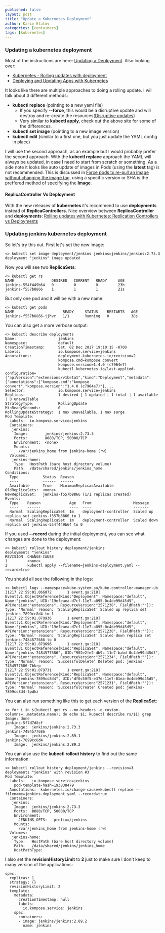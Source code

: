 ```yaml
---
published: false
layout: post
title: "Update a Kubernetes Deployment"
author: Karim Elatov
categories: [containers]
tags: [kubernetes]
---
```

### Updating a kubernetes deployment

Most of the instructions are here: [Updating a Deployment](https://kubernetes.io/docs/concepts/workloads/controllers/deployment/#updating-a-deployment). Also looking over:

* [Kubernetes - Rolling updates with deployment](https://tachingchen.com/blog/Kubernetes-Rolling-Update-with-Deployment/)
* [Deploying and Updating Apps with Kubernetes](http://freecontent.manning.com/deploying-and-updating-apps/)

It looks like there are multiple approaches to doing a rolling update. I will talk about 3 different methods:

* **kubectl replace** (pointing to a new yaml file)
	* If you specify **--force**, this would be a disruptive update and will destroy and re-create the resources([Disruptive updates](https://kubernetes.io/docs/concepts/cluster-administration/manage-deployment/#disruptive-updates)) 
	* Very similar to **kubectl apply**, check out the above site for some of the differences.
* **kubectl set image** (pointing to a new image version)
* **kubectl edit** (similar to a first one, but you just update the YAML config in place)

I will use the second approach, as an example but I would probably prefer the second approach. With the **kubectl replace** approach the YAML will always be updated, in case I need to start from scratch or something. As a side note it looks like auto update of images in Pods (using the **latest** tag) is not recommended. This is discussed in [Force pods to re-pull an image without changing the image tag](https://github.com/kubernetes/kubernetes/issues/33664), using a specific version or SHA is the preffered method of specifying the **Image**.

#### ReplicaController Vs Deployment
With the new releases of **kubernetes** it's recommend to use **deployments** instead of **ReplicaControllers**. Nice overview between **ReplicaController** and **deployments**: [Rolling updates with Kubernetes: Replication Controllers vs Deployments](https://ryaneschinger.com/blog/rolling-updates-kubernetes-replication-controllers-vs-deployments/)

### Updating jenkins kubernetes deployment
So let's try this out. First let's set the new image:

	<> kubectl set image deployment/jenkins jenkins=jenkins/jenkins:2.73.3
	deployment "jenkins" image updated

Now you will see two **ReplicaSets**:

	<> kubectl get rs
	NAME                 DESIRED   CURRENT   READY     AGE
	jenkins-554f449b64   0         0         0         23h
	jenkins-f557b8866    1         1         1         21s

But only one pod and it will be with a new name:

	<> kubectl get pods
	NAME                      READY     STATUS    RESTARTS   AGE
	jenkins-f557b8866-jjhvr   1/1       Running   0          38s

You can also get a more verbose output:

	<> kubectl describe deployments
	Name:                   jenkins
	Namespace:              default
	CreationTimestamp:      Sat, 02 Dec 2017 19:10:15 -0700
	Labels:                 io.kompose.service=jenkins
	Annotations:            deployment.kubernetes.io/revision=2
	                        kompose.cmd=kompose convert
	                        kompose.version=1.4.0 (c7964e7)
	                        kubectl.kubernetes.io/last-applied-configuration={"apiVersion":"extensions/v1beta1","kind":"Deployment","metadata":{"annotations":{"kompose.cmd":"kompose convert","kompose.version":"1.4.0 (c7964e7)"},...
	Selector:               io.kompose.service=jenkins
	Replicas:               1 desired | 1 updated | 1 total | 1 available | 0 unavailable
	StrategyType:           RollingUpdate
	MinReadySeconds:        0
	RollingUpdateStrategy:  1 max unavailable, 1 max surge
	Pod Template:
	  Labels:  io.kompose.service=jenkins
	  Containers:
	   jenkins:
	    Image:        jenkins/jenkins:2.73.3
	    Ports:        8080/TCP, 50000/TCP
	    Environment:  <none>
	    Mounts:
	      /var/jenkins_home from jenkins-home (rw)
	  Volumes:
	   jenkins-home:
	    Type:  HostPath (bare host directory volume)
	    Path:  /data/shared/jenkins/jenkins_home
	Conditions:
	  Type           Status  Reason
	  ----           ------  ------
	  Available      True    MinimumReplicasAvailable
	OldReplicaSets:  <none>
	NewReplicaSet:   jenkins-f557b8866 (1/1 replicas created)
	Events:
	  Type    Reason             Age   From                   Message
	  ----    ------             ----  ----                   -------
	  Normal  ScalingReplicaSet  1m    deployment-controller  Scaled up replica set jenkins-f557b8866 to 1
	  Normal  ScalingReplicaSet  1m    deployment-controller  Scaled down replica set jenkins-554f449b64 to 0

If you used **--record** during the initial deployment, you can see what changes are done to the deployment:

	<> kubectl rollout history deployment/jenkins
	deployments "jenkins"
	REVISION  CHANGE-CAUSE
	1         <none>
	2         kubectl apply --filename=jenkins-deployment.yaml --record=true

You should all see the following in the logs:

	<> kubectl logs --namespace=kube-system po/kube-controller-manager-ub
	I1217 22:59:01.066072       1 event.go:218] Event(v1.ObjectReference{Kind:"Deployment", Namespace:"default", Name:"jenkins", UID:"19efeaea-d7cf-11e7-a095-0c4de99d45d5", APIVersion:"extensions", ResourceVersion:"2571230", FieldPath:""}): type: 'Normal' reason: 'ScalingReplicaSet' Scaled up replica set jenkins-7899cc8d4 to 1
	I1217 22:59:01.070936       1 event.go:218] Event(v1.ObjectReference{Kind:"Deployment", Namespace:"default", Name:"jenkins", UID:"19efeaea-d7cf-11e7-a095-0c4de99d45d5", APIVersion:"extensions", ResourceVersion:"2571230", FieldPath:""}): type: 'Normal' reason: 'ScalingReplicaSet' Scaled down replica set jenkins-7484577686 to 0
	I1217 22:59:01.079696       1 event.go:218] Event(v1.ObjectReference{Kind:"ReplicaSet", Namespace:"default", Name:"jenkins-7484577686", UID:"902e2fe2-db9c-11e7-babd-0c4de99d45d5", APIVersion:"extensions", ResourceVersion:"2571234", FieldPath:""}): type: 'Normal' reason: 'SuccessfulDelete' Deleted pod: jenkins-7484577686-7bkrp
	I1217 22:59:01.079731       1 event.go:218] Event(v1.ObjectReference{Kind:"ReplicaSet", Namespace:"default", Name:"jenkins-7899cc8d4", UID:"df0c50f5-e37d-11e7-81ea-0c4de99d45d5", APIVersion:"extensions", ResourceVersion:"2571231", FieldPath:""}): type: 'Normal' reason: 'SuccessfulCreate' Created pod: jenkins-7899cc8d4-fpdhz

You can also run something like this to get each version of the **ReplicaSet**:

	<> for i in $(kubectl get rs --no-headers -o custom-columns=:.metadata.name); do echo $i; kubectl describe rs/$i| grep Image; done
	jenkins-5f7d7d8cf
	    Image:  jenkins/jenkins:2.73.3
	jenkins-7484577686
	    Image:  jenkins/jenkins:2.89.1
	jenkins-7899cc8d4
	    Image:  jenkins/jenkins:2.89.2

You can also use the **kubectl rollout history** to find out the same information:

	<> kubectl rollout history deployment/jenkins --revision=3
	deployments "jenkins" with revision #3
	Pod Template:
	  Labels:	io.kompose.service=jenkins
		pod-template-hash=193838479
	  Annotations:	kubernetes.io/change-cause=kubectl replace --filename=jenkins-deployment.yaml --record=true
	  Containers:
	   jenkins:
	    Image:	jenkins/jenkins:2.73.3
	    Ports:	8080/TCP, 50000/TCP
	    Environment:
	      JENKINS_OPTS:	--prefix=/jenkins
	    Mounts:
	      /var/jenkins_home from jenkins-home (rw)
	  Volumes:
	   jenkins-home:
	    Type:	HostPath (bare host directory volume)
	    Path:	/data/shared/jenkins/jenkins_home
	    HostPathType:
    	    
I also set the **revisionHistoryLimit** to **2** just to make sure I don't keep to many version of the applications:

	spec:
	  replicas: 1
	  strategy: {}
	  revisionHistoryLimit: 2
	  template:
	    metadata:
	      creationTimestamp: null
	      labels:
	        io.kompose.service: jenkins
	    spec:
	      containers:
	      - image: jenkins/jenkins:2.89.2
	        name: jenkins
